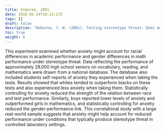 ```yaml
---
title: Osborne, 2001
date: 2018-05-24T18:12:17Z
tags: []
draft: false
description: "Osborne, J. W. (2001). Testing stereotype threat: Does anxiety explain race and sex differences in achievement? *Contemporary Educational Psychology, 26,* 291-310."
toc: true
weight: 0
---
```


This experiment examined whether anxiety might account for racial differences in academic performance and gender differences in math performance under stereotype threat. Data reflecting the performance of approximately 28,000 high school seniors on vocabulary, reading, and mathematics were drawn from a national database. The database also included students self-reports of anxiety they experienced when taking the tests. Results showed that whites tended to outperform blacks on these tests and also experienced less anxiety when taking them. Statistically controlling for anxiety reduced the strength of the relation between race and test performance. Similarly, boys reported lower levels of anxiety and outperformed girls in mathematics, and statistically controlling for anxiety reduced the gender-performance link. This correlational study with a large real-world sample suggests that anxiety might help account for reduced performance under conditions that typically produce stereotype threat in controlled laboratory settings.
